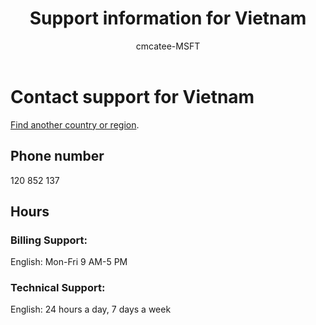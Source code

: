 ﻿---                                
title: Support information for Vietnam
author: cmcatee-MSFT
ms.author: cmcatee
manager: mnirkhe
audience: Admin
ms.topic: reference
ms.service: o365-administration
localization_priority: Normal
description: Learn how to contact support for your country or region.
ROBOTS: NOINDEX, NOFOLLOW
---

# Contact support for Vietnam

[Find another country or region](../contact-support-for-business-products.md).

## Phone number
120 852 137

## Hours
### Billing Support:

English: Mon-Fri 9 AM-5 PM

### Technical Support:

English: 24 hours a day, 7 days a week